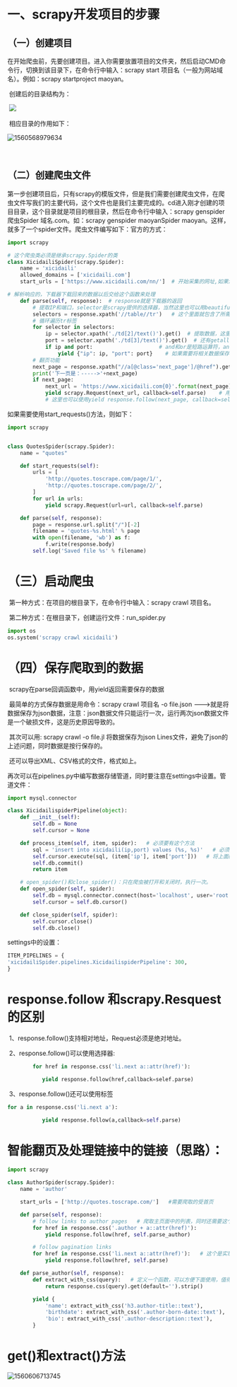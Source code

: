 # 一、scrapy开发项目的步骤

## （一）创建项目

​	在开始爬虫前，先要创建项目。进入你需要放置项目的文件夹，然后启动CMD命令行，切换到该目录下，在命令行中输入：scrapy start 项目名（一般为网站域名）。例如：scrapy startproject maoyan。

​	创建后的目录结构为：

​	![](.\image\模版目录结构.png)

​	相应目录的作用如下：

![1560568979634](.\image\目录结构作用.png)

​	       

## （二）创建爬虫文件

​	第一步创建项目后，只有scrapy的模版文件，但是我们需要创建爬虫文件，在爬虫文件写我们的主要代码，这个文件也是我们主要完成的。cd进入刚才创建的项目目录，这个目录就是项目的根目录，然后在命令行中输入：scrapy genspider  爬虫Spider  域名.com。如：scrapy genspider maoyanSpider maoyan。这样，就多了一个spider文件。爬虫文件编写如下：官方的方式：<scrapy genspider mydomain mydomain.com>

```python
import scrapy

# 这个爬虫类必须是继承scrapy.Spider的类
class XicidailiSpider(scrapy.Spider):
    name = 'xicidaili'
    allowed_domains = ['xicidaili.com']
    start_urls = ['https://www.xicidaili.com/nn/']  # 开始采集的网址,如果没有使用start_requests()方法，则这个是必须要有的

# 解析响应的，下载器下载回来的数据以后交给这个函数来处理
    def parse(self, response):  # response就是下载器的返回
        # 提取IP和端口，selector是scrapy提供的选择器，当然这里也可以用beautifusoup代替,一般用xpath和css，re()方法必须在xpath和css方法后才能调用。
        selectors = response.xpath('//table//tr')   # 这个里面就包含了所需要提取的内容，官方推荐使用xpath进行选择，css也可以选择，但是css实际上也是调用xpath实现的
        # 循环遍历tr标签
        for selector in selectors:
            ip = selector.xpath('./td[2]/text()').get()  # 提取数据，这里必须要用get() 方法，不然就是一个selector对象。有get()和getall()方法，如果不用这两种，还可以使用re()方法。如：response.css('title::text').re(r'Q\w+')
            port = selector.xpath('./td[3]/text()').get()  # 还有getall() 方法、extract_first()、extract()方法。getall()=extract(),get()=extract_first()
            if ip and port:						# and和or是短路运算符，and是求假，or是求真
                yield {"ip": ip, "port": port}    # 如果需要将相关数据保存在数据库或文件中，这里一定要用yield，并且是字典格式。这里会在日志中输出参会参数。也可以将Item类导入，然后给Item传值：yield Item（ip=ip）
        # 翻页功能
        next_page = response.xpath("//a[@class='next_page']/@href").get()  # 下一页的超链接
        print('下一页是：----->'+next_page)
        if next_page:
            next_url = 'https://www.xicidaili.com{0}'.format(next_page)   # 匹配下一页的完整URL
            yield scrapy.Request(next_url, callback=self.parse)    # 用yield方法重新调用Requests方法，这个方法中有URL参数，callback，meta等参数
            # 这里也可以使用yield response.follow(next_page, callback=self.parse),这里next_page可以使用相对地址，支持传递selector参数，具体区别见下面
```

如果需要使用start_requests()方法，则如下：

```python
import scrapy


class QuotesSpider(scrapy.Spider):
    name = "quotes"

    def start_requests(self):
        urls = [
            'http://quotes.toscrape.com/page/1/',
            'http://quotes.toscrape.com/page/2/',
        ]
        for url in urls:
            yield scrapy.Request(url=url, callback=self.parse)

    def parse(self, response):
        page = response.url.split("/")[-2]
        filename = 'quotes-%s.html' % page
        with open(filename, 'wb') as f:
            f.write(response.body)
        self.log('Saved file %s' % filename)
```

# （三）启动爬虫

​	第一种方式：在项目的根目录下，在命令行中输入：scrapy crawl 项目名。

​	第二种方式：在根目录下，创建运行文件：run_spider.py

```python
import os
os.system('scrapy crawl xicidaili')


```

# （四）保存爬取到的数据

​	scrapy在parse回调函数中，用yield返回需要保存的数据

​	最简单的方式保存数据是用命令：scrapy crawl 项目名 -o file.json   --->就是将数据保存为json数据，注意：json数据文件只能运行一次，运行两次json数据文件是一个破损文件，这是历史原因导致的。

​	其次可以用: scrapy crawl -o file.jl 将数据保存为json Lines文件，避免了json的上述问题，同时数据是按行保存的。

​	还可以导出XML、CSV格式的文件，格式如上。

​	再次可以在pipelines.py中编写数据存储管道，同时要注意在settings中设置。管道文件：

```python
import mysql.connector

class XicidailispiderPipeline(object):
    def __init__(self):
        self.db = None
        self.cursor = None

    def process_item(self, item, spider):   # 必须要有这个方法
        sql = 'insert into xicidaili(ip,port) values (%s, %s)'   # 必须用这种方式，不然会报错；
        self.cursor.execute(sql, (item['ip'], item['port']))   # 将上面的参数传进去
        self.db.commit()
        return item

    # open_spider()和close_spider()：只在爬虫被打开和关闭时，执行一次。
    def open_spider(self, spider):
        self.db = mysql.connector.connect(host='localhost', user='root', port=3306, passwd='123456', db='xzlmark', charset='utf8')
        self.cursor = self.db.cursor()

    def close_spider(self, spider):
        self.cursor.close()
        self.db.close()
```

settings中的设置：

```python
ITEM_PIPELINES = {
'xicidailiSpider.pipelines.XicidailispiderPipeline': 300,
}
```



# response.follow 和scrapy.Resquest的区别

​	1、response.follow()支持相对地址，Request必须是绝对地址。

​	2、response.follow()可以使用选择器:

```python
	    for href in response.css('li.next a::attr(href)'):

​			yield response.follow(href,callback=selef.parse)

```

​	3、response.follow()还可以使用标签

```python
for a in response.css('li.next a'):

​			yield response.follow(a,callback=self.parse)
```



# 智能翻页及处理链接中的链接（思路）：

```python
import scrapy

class AuthorSpider(scrapy.Spider):
    name = 'author'

    start_urls = ['http://quotes.toscrape.com/']   #需要爬取的受首页

    def parse(self, response):
        # follow links to author pages   # 爬取主页面中的列表，同时还需要这个列表中其他链接的字段，可以在下面的回调函数中设置
        for href in response.css('.author + a::attr(href)'):
            yield response.follow(href, self.parse_author)

        # follow pagination links
        for href in response.css('li.next a::attr(href)'):   # 这个是实现翻页的功能，回调解析函数本身
            yield response.follow(href, self.parse)

    def parse_author(self, response):
        def extract_with_css(query):   # 定义一个函数，可以方便下面使用，值得借鉴
            return response.css(query).get(default='').strip()

        yield {
            'name': extract_with_css('h3.author-title::text'),
            'birthdate': extract_with_css('.author-born-date::text'),
            'bio': extract_with_css('.author-description::text'),
        }
```

# get()和extract()方法

![1560606713745](.\image\get-extract.png)

